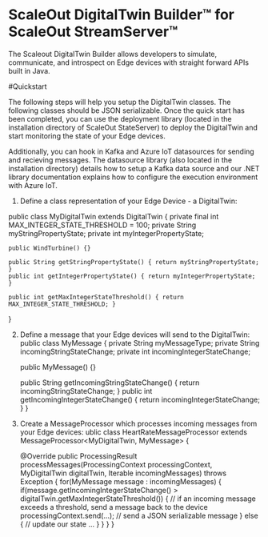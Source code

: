 # ScaleOut DigitalTwin Builder&trade; for ScaleOut StreamServer&trade;

The Scaleout DigitalTwin Builder allows developers to simulate, communicate, and introspect on Edge devices with straight forward APIs built in Java.   

#Quickstart 

The following steps will help you setup the DigitalTwin classes. The following classes should be JSON serializable. Once the quick start has been completed, you can use the deployment library (located in the installation directory of ScaleOut StateServer) to deploy the DigitalTwin and start monitoring the state of your Edge devices. 

Additionally, you can hook in Kafka and Azure IoT datasources for sending and recieving messages. The datasource library (also located in the installation directory) details how to setup a Kafka data source and our .NET library documentation explains how to configure the execution environment with Azure IoT.  

1) Define a class representation of your Edge Device - a DigitalTwin:

public class MyDigitalTwin extends DigitalTwin {
	private final int MAX_INTEGER_STATE_THRESHOLD = 100;
    private String myStringPropertyState;
    private int myIntegerPropertyState;

    public WindTurbine() {}
	
	public String getStringPropertyState() { return myStringPropertyState; }
	public int getIntegerPropertyState() { return myIntegerPropertyState; }
	
	public int getMaxIntegerStateThreshold() { return MAX_INTEGER_STATE_THRESHOLD; }
} 

2) Define a message that your Edge devices will send to the DigitalTwin:
public class MyMessage {
	private String myMessageType;
	private String incomingStringStateChange;
	private int incomingIntegerStateChange;
	
	public MyMessage() {}
	
	public String getIncomingStringStateChange() { return incomingStringStateChange; }
	public int getIncomingIntegerStateChange() { return incomingIntegerStateChange; }
}


3) Create a MessageProcessor which processes incoming messages from your Edge devices:
ublic class HeartRateMessageProcessor extends MessageProcessor<MyDigitalTwin, MyMessage> {

    @Override
    public ProcessingResult processMessages(ProcessingContext processingContext, 
	                                        MyDigitalTwin digitalTwin, 
	                                        Iterable<MyMessage> incomingMessages) throws Exception {
		for(MyMessage message : incomingMessages) {
			if(message.getIncomingIntegerStateChange() > digitalTwin.getMaxIntegerStateThreshold()) {
				// if an incoming message exceeds a threshold, send a message back to the device
				processingContext.send(...); // send a JSON serializable message
			} else {
				// update our state 
				...
			}
		}
	}
}




